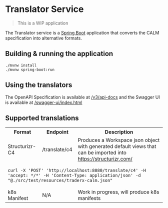 # Translator Service

> This is a WIP application

The Translator service is a [Spring Boot](https://spring.io/projects/spring-boot) application that converts the CALM
specification into alternative formats.

## Building & running the application

```shell
./mvnw install
./mvnw spring-boot:run
```

## Using the translators

The OpenAPI Specification is available at [/v3/api-docs](http://localhost:8080/v3/api-docs) and the Swagger UI is
available at [/swagger-ui/index.html](http://localhost:8080/swagger-ui/index.html)

## Supported translations

<table>
  <tr>
    <th>Format</th>
    <th>Endpoint</th>
    <th>Description</th>
  </tr>
  <tr>
    <td>Structurizr-C4</td>
    <td>/translate/c4</td>
    <td>Produces a Workspace json object with generated default views that can be imported into <a href="https://structurizr.com/">https://structurizr.com/</a></td>
  </tr>
    <tr>
        <td colspan="3"><pre><code class="shell">curl -X 'POST' 'http://localhost:8080/translate/c4' -H 'accept: */*' -H 'Content-Type: application/json' -d "@./src/test/resources/traderx-calm.json"</code></pre></td>
    </tr>
  <tr>
    <td>k8s Manifest</td>
    <td>N/A</td>
    <td>Work in progress, will produce k8s manifests</td>
  </tr>
</table>

